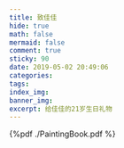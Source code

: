 ```yaml
---
title: 致佳佳
hide: true
math: false
mermaid: false
comment: true
sticky: 90
date: 2019-05-02 20:49:06
categories:
tags:
index_img:
banner_img:
excerpt: 给佳佳的21岁生日礼物
---
```


{%pdf ./PaintingBook.pdf %}


